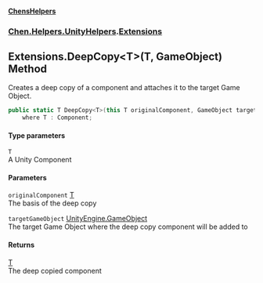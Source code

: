 #### [ChensHelpers](index 'index')
### [Chen.Helpers.UnityHelpers](Chen_Helpers_UnityHelpers 'Chen.Helpers.UnityHelpers').[Extensions](Chen_Helpers_UnityHelpers_Extensions 'Chen.Helpers.UnityHelpers.Extensions')
## Extensions.DeepCopy&lt;T&gt;(T, GameObject) Method
Creates a deep copy of a component and attaches it to the target Game Object.  
```csharp
public static T DeepCopy<T>(this T originalComponent, GameObject targetGameObject)
    where T : Component;
```
#### Type parameters
<a name='Chen_Helpers_UnityHelpers_Extensions_DeepCopy_T_(T_GameObject)_T'></a>
`T`  
A Unity Component
  
#### Parameters
<a name='Chen_Helpers_UnityHelpers_Extensions_DeepCopy_T_(T_GameObject)_originalComponent'></a>
`originalComponent` [T](Chen_Helpers_UnityHelpers_Extensions_DeepCopy_T_(T_GameObject)#Chen_Helpers_UnityHelpers_Extensions_DeepCopy_T_(T_GameObject)_T 'Chen.Helpers.UnityHelpers.Extensions.DeepCopy&lt;T&gt;(T, GameObject).T')  
The basis of the deep copy
  
<a name='Chen_Helpers_UnityHelpers_Extensions_DeepCopy_T_(T_GameObject)_targetGameObject'></a>
`targetGameObject` [UnityEngine.GameObject](https://docs.microsoft.com/en-us/dotnet/api/UnityEngine.GameObject 'UnityEngine.GameObject')  
The target Game Object where the deep copy component will be added to
  
#### Returns
[T](Chen_Helpers_UnityHelpers_Extensions_DeepCopy_T_(T_GameObject)#Chen_Helpers_UnityHelpers_Extensions_DeepCopy_T_(T_GameObject)_T 'Chen.Helpers.UnityHelpers.Extensions.DeepCopy&lt;T&gt;(T, GameObject).T')  
The deep copied component
